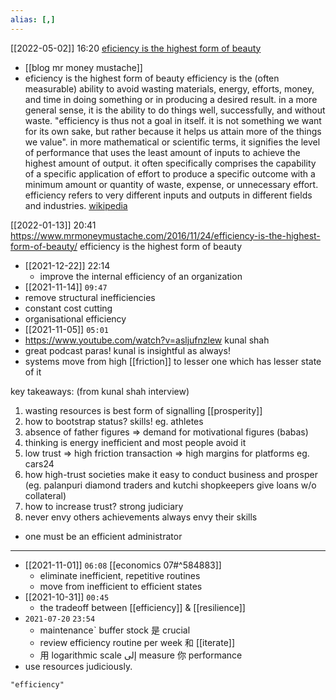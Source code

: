 ```yaml
---
alias: [,]
---
```



[[2022-05-02]] 16:20 [eficiency is the highest form of beauty](https://www.mrmoneymustache.com/2016/11/24/efficiency-is-the-highest-form-of-beauty/)
- [[blog mr money mustache]]
- eficiency is the highest form of beauty
efficiency is the (often measurable) ability to avoid wasting materials, energy, efforts, money, and time in doing something or in producing a desired result. in a more general sense, it is the ability to do things well, successfully, and without waste. "efficiency is thus not a goal in itself. it is not something we want for its own sake, but rather because it helps us attain more of the things we value". in more mathematical or scientific terms, it signifies the level of performance that uses the least amount of inputs to achieve the highest amount of output. it often specifically comprises the capability of a specific application of effort to produce a specific outcome with a minimum amount or quantity of waste, expense, or unnecessary effort. efficiency refers to very different inputs and outputs in different fields and industries.
[wikipedia](https://en.wikipedia.org/wiki/efficiency)

[[2022-01-13]] 20:41
https://www.mrmoneymustache.com/2016/11/24/efficiency-is-the-highest-form-of-beauty/
efficiency is the highest form of beauty
- [[2021-12-22]] 22:14 
	- improve the internal efficiency of an organization
- [[2021-11-14]] `09:47` 
- remove structural inefficiencies
- constant cost cutting
- organisational efficiency
- [[2021-11-05]] `05:01` 
- https://www.youtube.com/watch?v=asljufnzlew kunal shah
- great podcast paras! kunal is insightful as always!
- systems move from high [[friction]] to lesser one which has lesser state of it

key takeaways: (from kunal shah interview)
1. wasting resources is best form of signalling [[prosperity]]
2. how to bootstrap status? skills! eg. athletes
3. absence of father figures => demand for motivational figures (babas)
4. thinking is energy inefficient and most people avoid it
5. low trust => high friction transaction => high margins for platforms eg. cars24
6. how high-trust societies make it easy to conduct business and prosper (eg. palanpuri diamond traders and kutchi shopkeepers give loans w/o collateral)
7. how to increase trust? strong judiciary
8. never envy others achievements always envy their skills 
- one must be an efficient administrator
*****************************************************
- [[2021-11-01]]  `06:08`  [[economics 07#^584883]]
	- eliminate inefficient, repetitive routines
	- move from inefficient to efficient states
- [[2021-10-31]] `00:45` 
	- the tradeoff between [[efficiency]] & [[resilience]]
- `2021-07-20`  `23:54`
	- maintenanceˋ buffer stock 是 crucial
	- review efficiency routine per week 和 [[iterate]]
	- 用 logarithmic scale إلى measure 你 performance
- use resources judiciously.

```query
"efficiency"
```